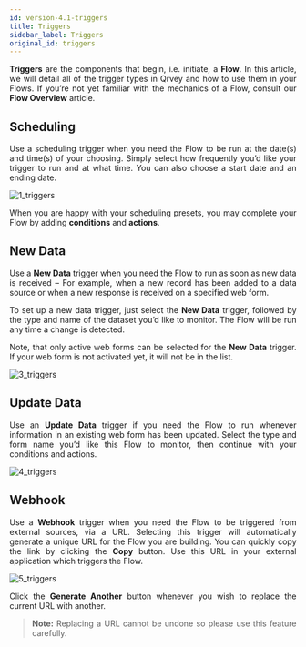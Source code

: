 ```yaml
---
id: version-4.1-triggers
title: Triggers
sidebar_label: Triggers
original_id: triggers
---
```


<div style="text-align: justify">

**Triggers** are the components that begin, i.e. initiate, a **Flow**. In this article, we will detail all of the trigger types in Qrvey and how to use them in your Flows. If you’re not yet familiar with the mechanics of a Flow, consult our **Flow Overview** article.

## Scheduling
Use a scheduling trigger when you need the Flow to be run at the date(s) and time(s) of your choosing. Simply select how frequently you’d like your trigger to run and at what time. You can also choose a start date and an ending date.

![1_triggers](https://s3.amazonaws.com/cdn.qrvey.com/documentation_assets/ui-docs/automation/3.4.6.2_triggers/1_triggers.png#thumbnail)

When you are happy with your scheduling presets, you may complete your Flow by adding **conditions** and **actions**. 

## New Data
Use a **New Data** trigger when you need the Flow to run as soon as new data is received –  For example, when a new record has been added to a data source or when a new response is received on a specified web form. 

To set up a new data trigger, just select the **New Data** trigger, followed by the type and name of the dataset you’d like to monitor. The Flow will be run any time a change is detected.

Note, that only active web forms can be selected for the **New Data** trigger. If your web form is not activated yet, it will not be in the list.

![3_triggers](https://s3.amazonaws.com/cdn.qrvey.com/documentation_assets/ui-docs/automation/3.4.6.2_triggers/3_triggers.png#thumbnail)

## Update Data
Use an **Update Data** trigger if you need the Flow to run whenever information in an existing web form has been updated. Select the type and form name you’d like this Flow to monitor, then continue with your conditions and actions. 

![4_triggers](https://s3.amazonaws.com/cdn.qrvey.com/documentation_assets/ui-docs/automation/3.4.6.2_triggers/4_triggers.png#thumbnail)

## Webhook
Use a **Webhook** trigger when you need the Flow to be triggered from external sources, via a URL. Selecting this trigger will automatically generate a unique URL for the Flow you are building. You can quickly copy the link by clicking the **Copy** button. Use this URL in your external application which triggers the Flow.

![5_triggers](https://s3.amazonaws.com/cdn.qrvey.com/documentation_assets/ui-docs/automation/3.4.6.2_triggers/5_triggers.png#thumbnail)

Click the **Generate Another** button whenever you wish to replace the current URL with another. 

>**Note:** Replacing a URL cannot be undone so please use this feature carefully.
